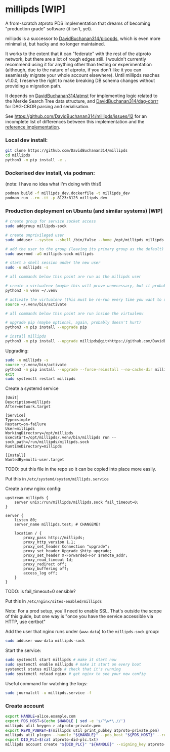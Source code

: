 # millipds [WIP]
A from-scratch atproto PDS implementation that dreams of becoming "production grade" software (it isn't, yet).

millipds is a successor to [DavidBuchanan314/picopds](https://github.com/davidBuchanan314/picopds), which is even more minimalist, but hacky and no longer maintained.

It works to the extent that it can "federate" with the rest of the atproto network, but there are a lot of rough edges still. I wouldn't currently recommend using it for anything other than testing or experimentation (although, due to the nature of atproto, if you don't like it you can seamlessly migrate your whole account elsewhere). Until millipds reaches v1.0.0, I reserve the right to make breaking DB schema changes without providing a migration path.

It depends on [DavidBuchanan314/atmst](https://github.com/DavidBuchanan314/atmst) for implementing logic related to the Merkle Search Tree data structure, and [DavidBuchanan314/dag-cbrrr](https://github.com/DavidBuchanan314/dag-cbrrr) for DAG-CBOR parsing and serialisation.

See https://github.com/DavidBuchanan314/millipds/issues/12 for an incomplete list of differences between this implementation and the [reference implementation](https://github.com/bluesky-social/atproto/tree/main/packages/pds).

### Local dev install:

```sh
git clone https://github.com/DavidBuchanan314/millipds
cd millipds
python3 -m pip install -e .
```

### Dockerised dev install, via podman:

(note: I have no idea what I'm doing with this!)

```sh
podman build -f millipds_dev.dockerfile -t millipds_dev
podman run --rm -it -p 8123:8123 millipds_dev
```

### Production deployment on Ubuntu (and similar systems) [WIP]

```sh
# create group for service socket access
sudo addgroup millipds-sock

# create unprivileged user
sudo adduser --system --shell /bin/false --home /opt/millipds millipds

# add the user to the group (leaving its primary group as the default)
sudo usermod -aG millipds-sock millipds

# start a shell session under the new user
sudo -u millipds -s

# all commands below this point are run as the millipds user

# create a virtualenv (maybe this will prove unnecessary, but it probably doesn't hurt)
python3 -m venv ~/.venv

# activate the virtualenv (this must be re-run every time you want to use it)
source ~/.venv/bin/activate

# all commands below this point are run inside the virtualenv

# upgrade pip (maybe optional, again, probably doesn't hurt)
python3 -m pip install --upgrade pip

# install millipds
python3 -m pip install --upgrade millipds@git+https://github.com/DavidBuchanan314/millipds
```

Upgrading:

```sh
sudo -u millipds -s
source ~/.venv/bin/activate
python3 -m pip install --upgrade --force-reinstall --no-cache-dir millipds@git+https://github.com/DavidBuchanan314/millipds
exit
sudo systemctl restart millipds
```

Create a systemd service

```
[Unit]
Description=millipds
After=network.target

[Service]
Type=simple
Restart=on-failure
User=millipds
WorkingDirectory=/opt/millipds
ExecStart=/opt/millipds/.venv/bin/millipds run --sock_path=/run/millipds/millipds.sock
RuntimeDirectory=millipds

[Install]
WantedBy=multi-user.target
```

TODO: put this file in the repo so it can be copied into place more easily.

Put this in `/etc/systemd/system/millipds.service`

Create a new nginx config:
```
upstream millipds {
	server unix:/run/millipds/millipds.sock fail_timeout=0;
}

server {
	listen 80;
	server_name millipds.test; # CHANGEME!

	location / {
		proxy_pass http://millipds;
		proxy_http_version 1.1;
		proxy_set_header Connection "upgrade";
		proxy_set_header Upgrade $http_upgrade;
		proxy_set_header X-Forwarded-For $remote_addr;
		proxy_read_timeout 1d;
		proxy_redirect off;
		proxy_buffering off;
		access_log off;
	}
}
```
TODO: is fail_timeout=0 sensible?

Put this in `/etc/nginx/sites-enabled/millipds`

Note: For a prod setup, you'll need to enable SSL. That's outside the scope of this guide, but one way is "once you have the service accessible via HTTP, use certbot"

Add the user that nginx runs under (`www-data`) to the `millipds-sock` group:

```sh
sudo adduser www-data millipds-sock
```

Start the service:

```sh
sudo systemctl start millipds # make it start now
sudo systemctl enable millipds # make it start on every boot
systemctl status millipds # check that it's running
sudo systemctl reload nginx # get nginx to see your new config
```

Useful command for watching the logs:
```sh
sudo journalctl -u millipds.service -f
```

### Create account

```sh
export HANDLE=alice.example.com
export PDS_HOST=$(echo $HANDLE | sed -e 's/^\w*\.//')
millipds util keygen > atproto-private.pem
export REPO_PUBKEY=$(millipds util print_pubkey atproto-private.pem)
millipds util plcgen --handle "${HANDLE}" --pds_host "${PDS_HOST}" --repo_pubkey "${REPO_PUBKEY}" --rotation_key atproto-private.pem --genesis_json atproto-genesis.json | tee atproto-did-plc.txt
export DID_PLC=$(cat atproto-did-plc.txt)
millipds account create "${DID_PLC}" "${HANDLE}" --signing_key atproto-private.pem
```
